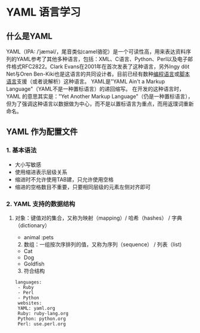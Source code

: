 # YAML 语言学习

## 什么是YAML

YAML（IPA: /ˈjæməl/，尾音类似camel骆驼）是一个可读性高，用来表达资料序列的YAML参考了其他多种语言，包括：XML、C语言、Python、Perl以及电子邮件格式RFC2822。Clark Evans在2001年在首次发表了这种语言，另外Ingy döt Net与Oren Ben-Kiki也是这语言的共同设计者。目前已经有数种[编程语言](http://zhidao.baidu.com/search?word=%B1%E0%B3%CC%D3%EF%D1%D4&fr=qb_search_exp&ie=gbk)或[脚本语言](http://zhidao.baidu.com/search?word=%BD%C5%B1%BE%D3%EF%D1%D4&fr=qb_search_exp&ie=gbk)支援（或者说解析）这种语言。
YAML是"YAML Ain't a Markup Language"（YAML不是一种置标语言）的递回缩写。
在开发的这种语言时，YAML 的意思其实是："Yet Another Markup Language"（仍是一种置标语言），但为了强调这种语言以数据做为中心，而不是以置标语言为重点，而用返璞词重新命名。

## YAML 作为配置文件

### 1. 基本语法

- 大小写敏感
- 使用缩进表示层级关系
- 缩进时不允许使用TAB建，只允许使用空格
- 缩进的空格数目不重要，只要相同层级的元素左侧对齐即可

### 2. YAML 支持的数据结构

 1. 对象：键值对的集合，又称为映射（mapping）/ 哈希（hashes） / 字典（dictionary）

    - animal :pets

	2. 数组：一组按次序排列的值，又称为序列（sequence） / 列表（list)

    - Cat
    - Dog
    - Goldfish

	3. 符合结构

    ```
    languages:
     - Ruby
     - Perl
     - Python 
     websites:
     YAML: yaml.org 
     Ruby: ruby-lang.org 
     Python: python.org 
     Perl: use.perl.org
    ```

    

    

​	